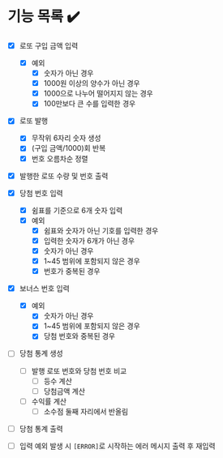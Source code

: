 # 기능 목록 ✔️

- [x] 로또 구입 금액 입력
  - [x] 예외
    - [x] 숫자가 아닌 경우
    - [x] 1000원 이상의 양수가 아닌 경우
    - [x] 1000으로 나누어 떨어지지 않는 경우
    - [x] 100만보다 큰 수를 입력한 경우

- [x] 로또 발행
  - [x] 무작위 6자리 숫자 생성
  - [x] (구입 금액/1000)회 반복
  - [x] 번호 오름차순 정렬

- [x] 발행한 로또 수량 및 번호 출력

- [x] 당첨 번호 입력
  - [x] 쉼표를 기준으로 6개 숫자 입력
  - [x] 예외
    - [x] 쉼표와 숫자가 아닌 기호를 입력한 경우 
    - [x] 입력한 숫자가 6개가 아닌 경우
    - [x] 숫자가 아닌 경우
    - [x] 1~45 범위에 포함되지 않은 경우
    - [x] 번호가 중복된 경우

- [x] 보너스 번호 입력
  - [x] 예외
    - [x] 숫자가 아닌 경우
    - [x] 1~45 범위에 포함되지 않은 경우
    - [x] 당첨 번호와 중복된 경우

- [ ] 당첨 통계 생성
  - [ ] 발행 로또 번호와 당첨 번호 비교
    - [ ] 등수 계산
    - [ ] 당첨금액 계산
  - [ ] 수익률 계산
    - [ ] 소수점 둘째 자리에서 반올림

- [ ] 당첨 통계 출력

- [ ] 입력 예외 발생 시 `[ERROR]`로 시작하는 에러 메시지 출력 후 재입력